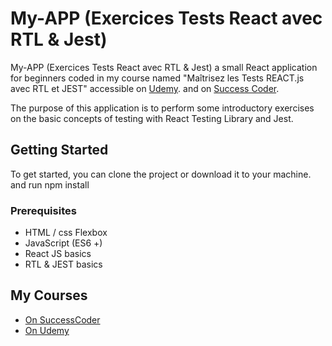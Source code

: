# My-APP (Exercices Tests React avec RTL & Jest)

My-APP (Exercices Tests React avec RTL & Jest) a small React application for beginners coded in my course named "Maîtrisez les Tests REACT.js avec RTL et JEST" accessible on [Udemy](https://www.udemy.com/course/tests-react-js-avec-react-testing-library-et-jest/?referralCode=191B7D4D9CEEEA7204CD). and on [Success Coder](https://successcoder.com/courses/). 

The purpose of this application is to perform some introductory exercises on the basic concepts of testing with React Testing Library and Jest.

## Getting Started

To get started, you can clone the project or download it to your machine. and run npm install

### Prerequisites

* HTML / css Flexbox
* JavaScript (ES6 +)
* React JS basics
* RTL & JEST basics

## My Courses

* [On SuccessCoder](https://successcoder.com/courses/)
* [On Udemy](https://bit.ly/3MpV83B)
